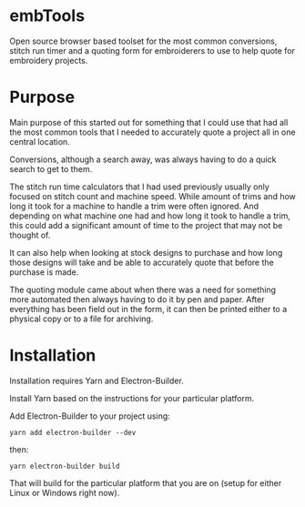 # embTools

Open source browser based toolset for the most common conversions, stitch run timer and a quoting form for embroiderers to use to help quote for embroidery projects.

# Purpose

Main purpose of this started out for something that I could use that had all the most common tools that I needed to accurately quote a project all in one central location.

Conversions, although a search away, was always having to do a quick search to get to them.

The stitch run time calculators that I had used previously usually only focused on stitch count and machine speed.  While amount of trims and how long it took for a machine to handle a trim were often ignored.  And depending on what machine one had and how long it took to handle a trim, this could add a significant amount of time to the project that may not be thought of.

It can also help when looking at stock designs to purchase and how long those designs will take and be able to accurately quote that before the purchase is made.

The quoting module came about when there was a need for something more automated then always having to do it by pen and paper.  After everything has been field out in the form, it can then be printed either to a physical copy or to a file for archiving.

# Installation

Installation requires Yarn and Electron-Builder.

Install Yarn based on the instructions for your particular platform.

Add Electron-Builder to your project using:

`yarn add electron-builder --dev`

then:

`yarn electron-builder build` 

That will build for the particular platform that you are on (setup for either Linux or Windows right now).
